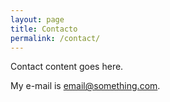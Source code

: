 ```yaml
---
layout: page
title: Contacto
permalink: /contact/
---
```


Contact content goes here.

My e-mail is [email@something.com](mailto:email@something.com).